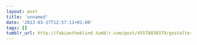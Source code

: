 ```yaml
---
layout: post
title: 'unnamed'
date: '2013-03-17T12:57:11+01:00'
tags: []
tumblr_url: http://fabiantheblind.tumblr.com/post/45578038379/gestalter-introducing-the-duo-by-duo3d
---
```

